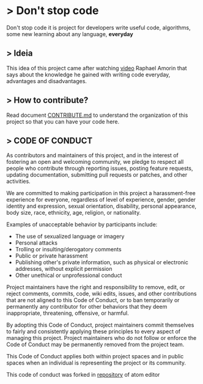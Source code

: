 # > Don't stop code

Don't stop code it is project for developers write useful code, algorithms, some new learning about any language, **everyday**

## > Ideia

This idea of this project came after watching [video](https://www.youtube.com/watch?time_continue=766&v=toCdZ2e9Dh4) Raphael Amorin that says about the knowledge he gained with writing code everyday, advantages and disadvantages.


## > How to contribute?
Read document [CONTRIBUTE.md](CONTRIBUTE.md) to understand the organization of this project so that you can have your code here.

## > CODE OF CONDUCT

As contributors and maintainers of this project, and in the interest of fostering an open and welcoming community, we pledge to respect all people who contribute through reporting issues, posting feature requests, updating documentation, submitting pull requests or patches, and other activities.

We are committed to making participation in this project a harassment-free experience for everyone, regardless of level of experience, gender, gender identity and expression, sexual orientation, disability, personal appearance, body size, race, ethnicity, age, religion, or nationality.

Examples of unacceptable behavior by participants include:

- The use of sexualized language or imagery
- Personal attacks
- Trolling or insulting/derogatory comments
- Public or private harassment
- Publishing other's private information, such as physical or electronic addresses, without explicit permission
- Other unethical or unprofessional conduct

Project maintainers have the right and responsibility to remove, edit, or reject comments, commits, code, wiki edits, issues, and other contributions that are not aligned to this Code of Conduct, or to ban temporarily or permanently any contributor for other behaviors that they deem inappropriate, threatening, offensive, or harmful.

By adopting this Code of Conduct, project maintainers commit themselves to fairly and consistently applying these principles to every aspect of managing this project. Project maintainers who do not follow or enforce the Code of Conduct may be permanently removed from the project team.

This Code of Conduct applies both within project spaces and in public spaces when an individual is representing the project or its community.

This code of conduct was forked in [repository](https://github.com/atom/atom/blob/master/CODE_OF_CONDUCT.md) of atom editor
